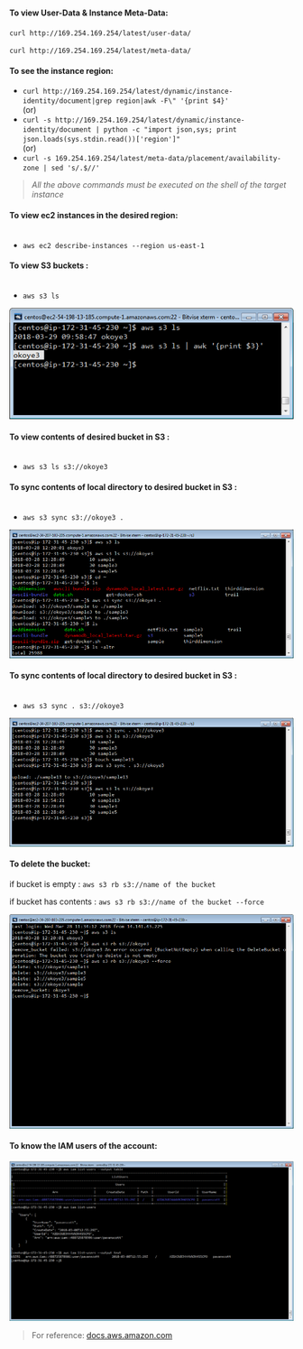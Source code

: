 #### To view User-Data & Instance Meta-Data:   <br />

`curl http://169.254.169.254/latest/user-data/`
<br />

`curl http://169.254.169.254/latest/meta-data/`


#### To see the instance region:

* ` curl http://169.254.169.254/latest/dynamic/instance-identity/document|grep region|awk -F\" '{print $4}' `                     <br /> (or) <br />
* `curl -s http://169.254.169.254/latest/dynamic/instance-identity/document | python -c "import json,sys; print json.loads(sys.stdin.read())['region']"`  <br /> (or) <br />
* `curl -s 169.254.169.254/latest/meta-data/placement/availability-zone | sed 's/.$//'`






> _All the above commands must be executed on the shell of the target instance_


#### To view ec2 instances in the desired region:   <br />   <br />

* `aws ec2 describe-instances --region us-east-1`



#### To view S3 buckets :   <br />   <br />
* `aws s3 ls`



![](assets/IMG_29032018_154237_0.png)

#### To view contents of desired bucket in S3  :   <br />   <br />
* `aws s3 ls s3://okoye3`



#### To sync contents of local directory to desired bucket in S3  :   <br />   <br />
* `aws s3 sync s3://okoye3 .`




![](assets/IMG_28032018_183413_0.png)




#### To sync contents of local directory to desired bucket in S3  :   <br />   <br />
* `aws s3 sync . s3://okoye3`




![](assets/IMG_28032018_182530_0.png)






#### To delete the bucket:
if bucket is empty : `aws s3 rb s3://name of the bucket`

if bucket has contents : `aws s3 rb s3://name of the bucket --force`


![](assets/IMG_28032018_204105_0.png)

#### To know the IAM users of the account:

![](assets/IMG_29032018_161541_0.png)

>For reference: [docs.aws.amazon.com](https://docs.aws.amazon.com/cli/latest/userguide/using-s3-commands.html)
